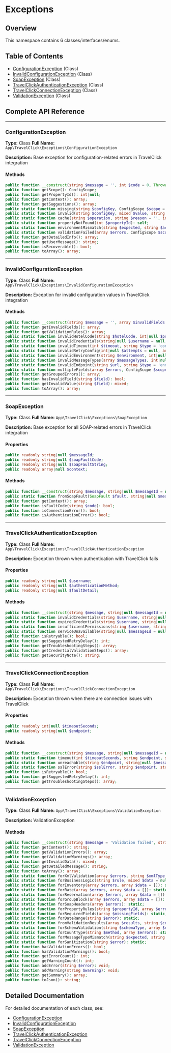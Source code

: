 # Exceptions

## Overview

This namespace contains 6 classes/interfaces/enums.

## Table of Contents

- [ConfigurationException](#configurationexception) (Class)
- [InvalidConfigurationException](#invalidconfigurationexception) (Class)
- [SoapException](#soapexception) (Class)
- [TravelClickAuthenticationException](#travelclickauthenticationexception) (Class)
- [TravelClickConnectionException](#travelclickconnectionexception) (Class)
- [ValidationException](#validationexception) (Class)

## Complete API Reference

---

### ConfigurationException

**Type:** Class
**Full Name:** `App\TravelClick\Exceptions\ConfigurationException`

**Description:** Base exception for configuration-related errors in TravelClick integration

#### Methods

```php
public function __construct(string $message = '', int $code = 0, Throwable|null $previous = null, ConfigScope $scope = \App\TravelClick\Enums\ConfigScope::ALL, int|null $propertyId = null, array $context = [], array $suggestions = []);
public function getScope(): ConfigScope;
public function getPropertyId(): int|null;
public function getContext(): array;
public function getSuggestions(): array;
public static function missing(string $configKey, ConfigScope $scope = \App\TravelClick\Enums\ConfigScope::ALL, int|null $propertyId = null): self;
public static function invalid(string $configKey, mixed $value, string|null $expectedType = null, ConfigScope $scope = \App\TravelClick\Enums\ConfigScope::ALL, int|null $propertyId = null): self;
public static function cache(string $operation, string $reason = '', int|null $propertyId = null): self;
public static function propertyNotFound(int $propertyId): self;
public static function environmentMismatch(string $expected, string $actual, int|null $propertyId = null): self;
public static function validationFailed(array $errors, ConfigScope $scope = \App\TravelClick\Enums\ConfigScope::ALL, int|null $propertyId = null): self;
public function getDetailedInfo(): array;
public function getUserMessage(): string;
public function isRecoverable(): bool;
public function toArray(): array;
```

---

### InvalidConfigurationException

**Type:** Class
**Full Name:** `App\TravelClick\Exceptions\InvalidConfigurationException`

**Description:** Exception for invalid configuration values in TravelClick integration

#### Methods

```php
public function __construct(string $message = '', array $invalidFields = [], array $validationRules = [], int $code = 0, Throwable|null $previous = null, ConfigScope $scope = \App\TravelClick\Enums\ConfigScope::ALL, int|null $propertyId = null, array $context = []);
public function getInvalidFields(): array;
public function getValidationRules(): array;
public static function invalidHotelCode(string $hotelCode, int|null $propertyId = null): self;
public static function invalidCredentials(string|null $username = null, string|null $password = null, int|null $propertyId = null): self;
public static function invalidTimeout(int $timeout, string $type = 'connection', int|null $propertyId = null): self;
public static function invalidRetryConfig(int|null $attempts = null, array|null $backoffSeconds = null, int|null $propertyId = null): self;
public static function invalidEnvironment(string $environment, int|null $propertyId = null): self;
public static function invalidMessageTypes(array $messageTypes, int|null $propertyId = null): self;
public static function invalidEndpoint(string $url, string $type = 'endpoint', int|null $propertyId = null): self;
public static function multipleFields(array $errors, ConfigScope $scope = \App\TravelClick\Enums\ConfigScope::ALL, int|null $propertyId = null): self;
public function getGroupedErrors(): array;
public function hasInvalidField(string $field): bool;
public function getInvalidValue(string $field): mixed;
public function toArray(): array;
```

---

### SoapException

**Type:** Class
**Full Name:** `App\TravelClick\Exceptions\SoapException`

**Description:** Base exception for all SOAP-related errors in TravelClick integration

#### Properties

```php
public readonly string|null $messageId;
public readonly string|null $soapFaultCode;
public readonly string|null $soapFaultString;
public readonly array|null $context;
```

#### Methods

```php
public function __construct(string $message, string|null $messageId = null, string|null $soapFaultCode = null, string|null $soapFaultString = null, array|null $context = null, int $code = 0, Throwable|null $previous = null);
public static function fromSoapFault(SoapFault $fault, string|null $messageId = null, array|null $context = null): self;
public function getContext(): array;
public function isFaultCode(string $code): bool;
public function isConnectionError(): bool;
public function isAuthenticationError(): bool;
```

---

### TravelClickAuthenticationException

**Type:** Class
**Full Name:** `App\TravelClick\Exceptions\TravelClickAuthenticationException`

**Description:** Exception thrown when authentication with TravelClick fails

#### Properties

```php
public readonly string|null $username;
public readonly string|null $authenticationMethod;
public readonly string|null $faultDetail;
```

#### Methods

```php
public function __construct(string $message, string|null $messageId = null, string|null $username = null, string|null $authenticationMethod = 'WSSE', string|null $faultDetail = null, Throwable|null $previous = null);
public static function invalidCredentials(string $username, string|null $messageId = null, string|null $details = null): self;
public static function expiredCredentials(string $username, string|null $messageId = null): self;
public static function insufficientPermissions(string $username, string $requiredPermission, string|null $messageId = null): self;
public static function serviceUnavailable(string|null $messageId = null, string|null $details = null): self;
public function isRetryable(): bool;
public function getSuggestedRetryDelay(): int;
public function getTroubleshootingSteps(): array;
public function getCredentialValidationSteps(): array;
public function getSecurityNote(): string;
```

---

### TravelClickConnectionException

**Type:** Class
**Full Name:** `App\TravelClick\Exceptions\TravelClickConnectionException`

**Description:** Exception thrown when there are connection issues with TravelClick

#### Properties

```php
public readonly int|null $timeoutSeconds;
public readonly string|null $endpoint;
```

#### Methods

```php
public function __construct(string $message, string|null $messageId = null, int|null $timeoutSeconds = null, string|null $endpoint = null, Throwable|null $previous = null);
public static function timeout(int $timeoutSeconds, string $endpoint, string|null $messageId = null): self;
public static function unreachable(string $endpoint, string|null $messageId = null, string|null $details = null): self;
public static function sslError(string $sslError, string $endpoint, string|null $messageId = null): self;
public function isRetryable(): bool;
public function getSuggestedRetryDelay(): int;
public function getTroubleshootingSteps(): array;
```

---

### ValidationException

**Type:** Class
**Full Name:** `App\TravelClick\Exceptions\ValidationException`

**Description:** ValidationException

#### Methods

```php
public function __construct(string $message = 'Validation failed', string $context = '', array $validationErrors = [], array $validationWarnings = [], mixed $invalidData = null, int $code = 0, Throwable|null $previous = null);
public function getContext(): string;
public function getValidationErrors(): array;
public function getValidationWarnings(): array;
public function getInvalidData(): mixed;
public function getDetailedMessage(): string;
public function toArray(): array;
public static function forXmlValidation(array $errors, string $xmlType = 'XML'): static;
public static function forBusinessLogic(string $rule, mixed $data = null): static;
public static function forInventory(array $errors, array $data = []): static;
public static function forRate(array $errors, array $data = []): static;
public static function forReservation(array $errors, array $data = []): static;
public static function forGroupBlock(array $errors, array $data = []): static;
public static function forSoapHeaders(array $errors): static;
public static function forPropertyRules(string $propertyId, array $errors): static;
public static function forRequiredFields(array $missingFields): static;
public static function forDateRange(string $error): static;
public static function fromValidationResults(array $results, string $context = ''): static;
public static function forSchemaValidation(string $schemaType, array $errors): static;
public static function forCountType(string $method, array $errors): static;
public static function forMessageTypeMismatch(string $expected, string $actual): static;
public static function forSanitization(string $error): static;
public function hasValidationErrors(): bool;
public function hasValidationWarnings(): bool;
public function getErrorCount(): int;
public function getWarningCount(): int;
public function addError(string $error): void;
public function addWarning(string $warning): void;
public function getSummary(): array;
public function toJson(): string;
```

## Detailed Documentation

For detailed documentation of each class, see:

- [ConfigurationException](ConfigurationException.md)
- [InvalidConfigurationException](InvalidConfigurationException.md)
- [SoapException](SoapException.md)
- [TravelClickAuthenticationException](TravelClickAuthenticationException.md)
- [TravelClickConnectionException](TravelClickConnectionException.md)
- [ValidationException](ValidationException.md)
